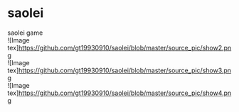 # saolei
saolei game  
![Image tex]https://github.com/gt19930910/saolei/blob/master/source_pic/show2.png  
![Image tex]https://github.com/gt19930910/saolei/blob/master/source_pic/show3.png  
![Image tex]https://github.com/gt19930910/saolei/blob/master/source_pic/show4.png  
